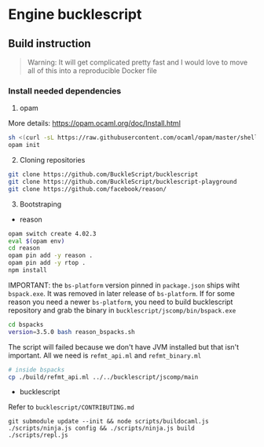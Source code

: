 # Engine bucklescript

## Build instruction

> Warning: It will get complicated pretty fast and I would love to move all of this into a reproducible Docker file

### Install needed dependencies

1. opam

More details: https://opam.ocaml.org/doc/Install.html

```sh
sh <(curl -sL https://raw.githubusercontent.com/ocaml/opam/master/shell/install.sh)
opam init
```

2. Cloning repositories

```sh
git clone https://github.com/BuckleScript/bucklescript
git clone https://github.com/BuckleScript/bucklescript-playground
git clone https://github.com/facebook/reason/
```

3. Bootstraping

- reason

```sh
opam switch create 4.02.3
eval $(opam env)
cd reason
opam pin add -y reason .
opam pin add -y rtop .
npm install
```

IMPORTANT: the `bs-platform` version pinned in `package.json` ships wiht `bspack.exe`. It was removed in later release of `bs-platform`. If for some reason you need a newer `bs-platform`, you need to build bucklescript repository and grab the binary in `bucklescript/jscomp/bin/bspack.exe`

```sh
cd bspacks
version=3.5.0 bash reason_bspacks.sh
```

The script will failed because we don't have JVM installed but that isn't important. All we need is `refmt_api.ml` and `refmt_binary.ml`

```sh
# inside bspacks
cp ./build/refmt_api.ml ../../bucklescript/jscomp/main
```

- bucklescript

Refer to `bucklescript/CONTRIBUTING.md`

```
git submodule update --init && node scripts/buildocaml.js
./scripts/ninja.js config && ./scripts/ninja.js build
./scripts/repl.js
```
